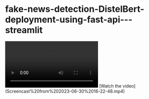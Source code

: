 # fake-news-detection-DistelBert-deployment-using-fast-api---streamlit

<video src="Screencast%20from%202023-06-30%2016-22-48.mp4" controls="controls" style="max-width: 730px;">
</video>
[Watch the video](Screencast%20from%202023-06-30%2016-22-48.mp4)
